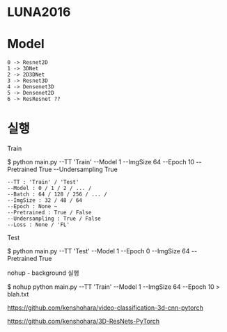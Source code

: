 # LUNA2016


# Model

    0 -> Resnet2D
    1 -> 3DNet
    2 -> 2D3DNet
    3 -> Resnet3D
    4 -> Densenet3D
    5 -> Densenet2D
    6 -> ResResnet ??



# 실행

Train

$ python main.py --TT 'Train' --Model 1 --ImgSize 64 --Epoch 10 --Pretrained True --Undersampling True
    
    --TT : 'Train' / 'Test'
    --Model : 0 / 1 / 2 / ... /
    --Batch : 64 / 128 / 256 / ... /
    --ImgSize : 32 / 48 / 64
    --Epoch : None ~ 
    --Pretrained : True / False
    --Undersampling : True / False
    --Loss : None / 'FL' 


Test
    
$ python main.py --TT 'Test' --Model 1 --Epoch 0 --ImgSize 64   --Pretrained True 
 
 

    
    
nohup - background 실행

$ nohup python main.py --TT 'Train' --Model 1 --ImgSize 64 --Epoch 10 > blah.txt


https://github.com/kenshohara/video-classification-3d-cnn-pytorch

https://github.com/kenshohara/3D-ResNets-PyTorch


